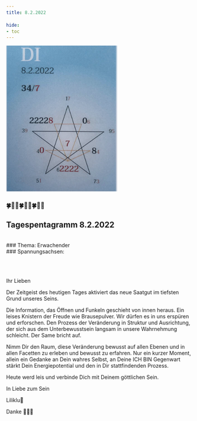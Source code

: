 ```yaml
---
title: 8.2.2022

hide:
- toc
---
```



<style>
img {
  width: 300px;
  max-width: 99%
}
</style>

![](../img/2022-02-08.png)

### 🍀🦋💚🍀🦋💚🍀🦋💚
## Tagespentagramm 8.2.2022
<br>
### Thema:
Erwachender

<br>
### Spannungsachsen:

<br><br>

Ihr Lieben

Der Zeitgeist des heutigen Tages aktiviert das neue Saatgut im tiefsten Grund unseres Seins.

Die Information, das Öffnen und Funkeln geschieht von innen heraus. Ein leises Knistern der Freude wie Brausepulver. Wir dürfen es in uns erspüren und erforschen. Den Prozess der Veränderung in Struktur und Ausrichtung, der sich aus dem Unterbewusstsein langsam in unsere Wahrnehmung schleicht. Der Same bricht auf.

Nimm Dir den Raum, diese Veränderung bewusst auf allen Ebenen und in allen Facetten zu erleben und bewusst zu erfahren. Nur ein kurzer Moment, allein ein Gedanke an Dein wahres Selbst, an Deine ICH BIN Gegenwart stärkt Dein Energiepotential und den in Dir stattfindenden Prozess.

Heute werd leis und verbinde Dich mit Deinem göttlichen Sein.

In Liebe zum Sein

Liliklu🦋

Danke 🌱🧚💖
